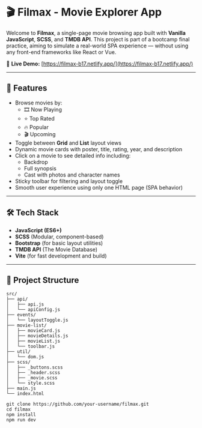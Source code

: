 # 🎬 Filmax - Movie Explorer App

Welcome to **Filmax**, a single-page movie browsing app built with **Vanilla JavaScript**, **SCSS**, and **TMDB API**. This project is part of a bootcamp final practice, aiming to simulate a real-world SPA experience — without using any front-end frameworks like React or Vue.

🔗 **Live Demo:** [https://filmax-b17.netlify.app/](https://filmax-b17.netlify.app/)

---

## 🚀 Features

- Browse movies by:
  - 🎞️ Now Playing
  - ⭐ Top Rated
  - 🔥 Popular
  - 🎬 Upcoming
- Toggle between **Grid** and **List** layout views
- Dynamic movie cards with poster, title, rating, year, and description
- Click on a movie to see detailed info including:
  - Backdrop
  - Full synopsis
  - Cast with photos and character names
- Sticky toolbar for filtering and layout toggle
- Smooth user experience using only one HTML page (SPA behavior)

---

## 🛠 Tech Stack

- **JavaScript (ES6+)**
- **SCSS** (Modular, component-based)
- **Bootstrap** (for basic layout utilities)
- **TMDB API** (The Movie Database)
- **Vite** (for fast development and build)

---

## 📁 Project Structure

```plaintext
src/
├── api/
│   ├── api.js
│   └── apiConfig.js
├── events/
│   └── layoutToggle.js
├── movie-list/
│   ├── movieCard.js
│   ├── movieDetails.js
│   ├── movieList.js
│   └── toolbar.js
├── util/
│   └── dom.js
├── scss/
│   ├── _buttons.scss
│   ├── _header.scss
│   ├── _movie.scss
│   └── style.scss
├── main.js
└── index.html

git clone https://github.com/your-username/filmax.git
cd filmax
npm install
npm run dev
